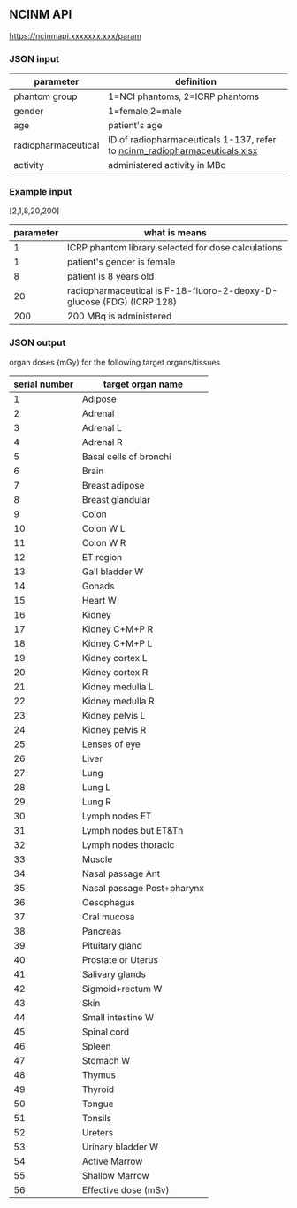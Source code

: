 ## NCINM API
https://ncinmapi.xxxxxxx.xxx/param

### JSON input

parameter|definition
--|--
|phantom group|1=NCI phantoms, 2=ICRP phantoms|
|gender|1=female,2=male|
|age|patient's age|
|radiopharmaceutical|ID of radiopharmaceuticals 1-137, refer to [ncinm_radiopharmaceuticals.xlsx](ncinm_radiopharmaceuticals.xlsx)|
|activity|administered activity in MBq|

### Example input
[2,1,8,20,200]

parameter|what is means
--|--
|1|ICRP phantom library selected for dose calculations|
|1|patient's gender is female|
|8|patient is 8 years old|
|20|radiopharmaceutical is F-18-fluoro-2-deoxy-D-glucose (FDG) (ICRP 128)|
|200|200 MBq is administered|

### JSON output
organ doses (mGy) for the following target organs/tissues

serial number|target organ name
--|--
|1|Adipose                  
|2|Adrenal                  
|3|Adrenal L                 
|4|Adrenal R                 
|5|Basal cells of bronchi          
|6|Brain                   
|7|Breast adipose              
|8|Breast glandular             
|9|Colon                   
|10|Colon W L                 
|11|Colon W R                 
|12|ET region                 
|13|Gall bladder W              
|14|Gonads                  
|15|Heart W                  
|16|Kidney                  
|17|Kidney C+M+P R             
|18|Kidney C+M+P L             
|19|Kidney cortex L             
|20|Kidney cortex R             
|21|Kidney medulla L             
|22|Kidney medulla R             
|23|Kidney pelvis L             
|24|Kidney pelvis R             
|25|Lenses of eye               
|26|Liver                   
|27|Lung                   
|28|Lung L                  
|29|Lung R                  
|30|Lymph nodes ET
|31|Lymph nodes but ET&Th    
|32|Lymph nodes thoracic      
|33|Muscle                  
|34|Nasal passage Ant
|35|Nasal passage Post+pharynx     
|36|Oesophagus                
|37|Oral mucosa                
|38|Pancreas                 
|39|Pituitary gland              
|40|Prostate or Uterus            
|41|Salivary glands              
|42|Sigmoid+rectum W            
|43|Skin                   
|44|Small intestine W             
|45|Spinal cord                
|46|Spleen                  
|47|Stomach W                 
|48|Thymus                  
|49|Thyroid                  
|50|Tongue                  
|51|Tonsils                  
|52|Ureters                  
|53|Urinary bladder W             
|54|Active Marrow
|55|Shallow Marrow
|56|Effective dose (mSv)|
